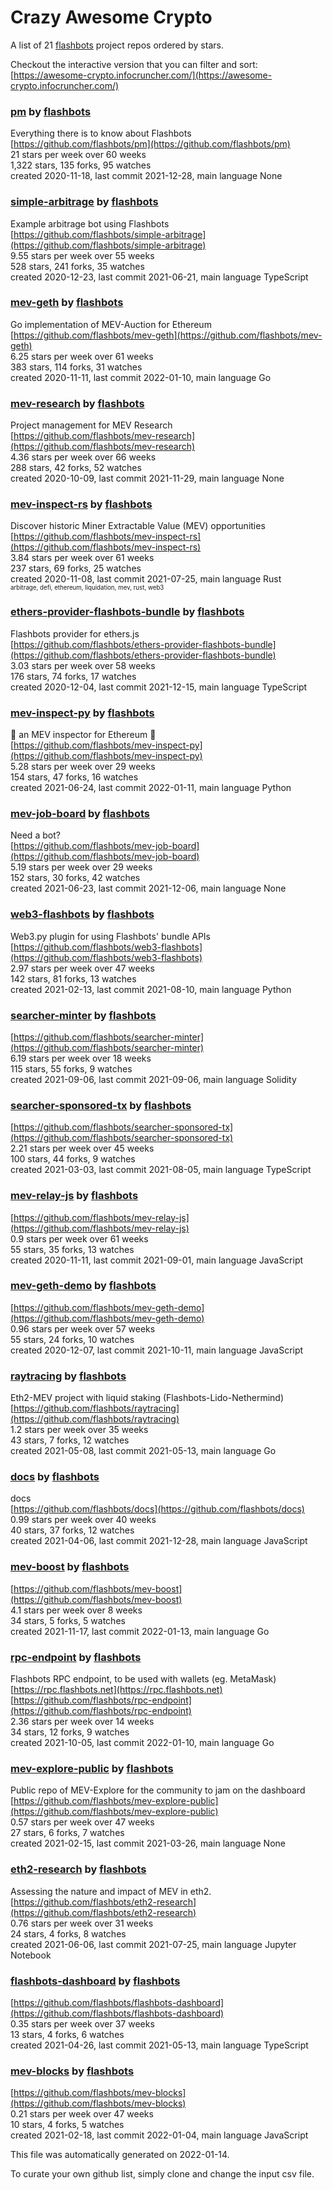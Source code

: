 # Crazy Awesome Crypto
A list of 21 [flashbots](https://github.com/flashbots) project repos ordered by stars.  

Checkout the interactive version that you can filter and sort: 
[https://awesome-crypto.infocruncher.com/](https://awesome-crypto.infocruncher.com/)  


### [pm](https://github.com/flashbots/pm) by [flashbots](https://github.com/flashbots)  
Everything there is to know about Flashbots  
[https://github.com/flashbots/pm](https://github.com/flashbots/pm)  
21 stars per week over 60 weeks  
1,322 stars, 135 forks, 95 watches  
created 2020-11-18, last commit 2021-12-28, main language None  


### [simple-arbitrage](https://github.com/flashbots/simple-arbitrage) by [flashbots](https://github.com/flashbots)  
Example arbitrage bot using Flashbots  
[https://github.com/flashbots/simple-arbitrage](https://github.com/flashbots/simple-arbitrage)  
9.55 stars per week over 55 weeks  
528 stars, 241 forks, 35 watches  
created 2020-12-23, last commit 2021-06-21, main language TypeScript  


### [mev-geth](https://github.com/flashbots/mev-geth) by [flashbots](https://github.com/flashbots)  
Go implementation of MEV-Auction for Ethereum  
[https://github.com/flashbots/mev-geth](https://github.com/flashbots/mev-geth)  
6.25 stars per week over 61 weeks  
383 stars, 114 forks, 31 watches  
created 2020-11-11, last commit 2022-01-10, main language Go  


### [mev-research](https://github.com/flashbots/mev-research) by [flashbots](https://github.com/flashbots)  
Project management for MEV Research  
[https://github.com/flashbots/mev-research](https://github.com/flashbots/mev-research)  
4.36 stars per week over 66 weeks  
288 stars, 42 forks, 52 watches  
created 2020-10-09, last commit 2021-11-29, main language None  


### [mev-inspect-rs](https://github.com/flashbots/mev-inspect-rs) by [flashbots](https://github.com/flashbots)  
Discover historic Miner Extractable Value (MEV) opportunities  
[https://github.com/flashbots/mev-inspect-rs](https://github.com/flashbots/mev-inspect-rs)  
3.84 stars per week over 61 weeks  
237 stars, 69 forks, 25 watches  
created 2020-11-08, last commit 2021-07-25, main language Rust  
<sub><sup>arbitrage, defi, ethereum, liquidation, mev, rust, web3</sup></sub>


### [ethers-provider-flashbots-bundle](https://github.com/flashbots/ethers-provider-flashbots-bundle) by [flashbots](https://github.com/flashbots)  
Flashbots provider for ethers.js  
[https://github.com/flashbots/ethers-provider-flashbots-bundle](https://github.com/flashbots/ethers-provider-flashbots-bundle)  
3.03 stars per week over 58 weeks  
176 stars, 74 forks, 17 watches  
created 2020-12-04, last commit 2021-12-15, main language TypeScript  


### [mev-inspect-py](https://github.com/flashbots/mev-inspect-py) by [flashbots](https://github.com/flashbots)  
🔎 an MEV inspector for Ethereum 🔎  
[https://github.com/flashbots/mev-inspect-py](https://github.com/flashbots/mev-inspect-py)  
5.28 stars per week over 29 weeks  
154 stars, 47 forks, 16 watches  
created 2021-06-24, last commit 2022-01-11, main language Python  


### [mev-job-board](https://github.com/flashbots/mev-job-board) by [flashbots](https://github.com/flashbots)  
Need a bot?  
[https://github.com/flashbots/mev-job-board](https://github.com/flashbots/mev-job-board)  
5.19 stars per week over 29 weeks  
152 stars, 30 forks, 42 watches  
created 2021-06-23, last commit 2021-12-06, main language None  


### [web3-flashbots](https://github.com/flashbots/web3-flashbots) by [flashbots](https://github.com/flashbots)  
Web3.py plugin for using Flashbots' bundle APIs  
[https://github.com/flashbots/web3-flashbots](https://github.com/flashbots/web3-flashbots)  
2.97 stars per week over 47 weeks  
142 stars, 81 forks, 13 watches  
created 2021-02-13, last commit 2021-08-10, main language Python  


### [searcher-minter](https://github.com/flashbots/searcher-minter) by [flashbots](https://github.com/flashbots)  
  
[https://github.com/flashbots/searcher-minter](https://github.com/flashbots/searcher-minter)  
6.19 stars per week over 18 weeks  
115 stars, 55 forks, 9 watches  
created 2021-09-06, last commit 2021-09-06, main language Solidity  


### [searcher-sponsored-tx](https://github.com/flashbots/searcher-sponsored-tx) by [flashbots](https://github.com/flashbots)  
  
[https://github.com/flashbots/searcher-sponsored-tx](https://github.com/flashbots/searcher-sponsored-tx)  
2.21 stars per week over 45 weeks  
100 stars, 44 forks, 9 watches  
created 2021-03-03, last commit 2021-08-05, main language TypeScript  


### [mev-relay-js](https://github.com/flashbots/mev-relay-js) by [flashbots](https://github.com/flashbots)  
  
[https://github.com/flashbots/mev-relay-js](https://github.com/flashbots/mev-relay-js)  
0.9 stars per week over 61 weeks  
55 stars, 35 forks, 13 watches  
created 2020-11-11, last commit 2021-09-01, main language JavaScript  


### [mev-geth-demo](https://github.com/flashbots/mev-geth-demo) by [flashbots](https://github.com/flashbots)  
  
[https://github.com/flashbots/mev-geth-demo](https://github.com/flashbots/mev-geth-demo)  
0.96 stars per week over 57 weeks  
55 stars, 24 forks, 10 watches  
created 2020-12-07, last commit 2021-10-11, main language JavaScript  


### [raytracing](https://github.com/flashbots/raytracing) by [flashbots](https://github.com/flashbots)  
Eth2-MEV project with liquid staking (Flashbots-Lido-Nethermind)  
[https://github.com/flashbots/raytracing](https://github.com/flashbots/raytracing)  
1.2 stars per week over 35 weeks  
43 stars, 7 forks, 12 watches  
created 2021-05-08, last commit 2021-05-13, main language Go  


### [docs](https://github.com/flashbots/docs) by [flashbots](https://github.com/flashbots)  
docs  
[https://github.com/flashbots/docs](https://github.com/flashbots/docs)  
0.99 stars per week over 40 weeks  
40 stars, 37 forks, 12 watches  
created 2021-04-06, last commit 2021-12-28, main language JavaScript  


### [mev-boost](https://github.com/flashbots/mev-boost) by [flashbots](https://github.com/flashbots)  
  
[https://github.com/flashbots/mev-boost](https://github.com/flashbots/mev-boost)  
4.1 stars per week over 8 weeks  
34 stars, 5 forks, 5 watches  
created 2021-11-17, last commit 2022-01-13, main language Go  


### [rpc-endpoint](https://github.com/flashbots/rpc-endpoint) by [flashbots](https://github.com/flashbots)  
Flashbots RPC endpoint, to be used with wallets (eg. MetaMask)  
[https://rpc.flashbots.net](https://rpc.flashbots.net)  
[https://github.com/flashbots/rpc-endpoint](https://github.com/flashbots/rpc-endpoint)  
2.36 stars per week over 14 weeks  
34 stars, 12 forks, 9 watches  
created 2021-10-05, last commit 2022-01-10, main language Go  


### [mev-explore-public](https://github.com/flashbots/mev-explore-public) by [flashbots](https://github.com/flashbots)  
Public repo of MEV-Explore for the community to jam on the dashboard   
[https://github.com/flashbots/mev-explore-public](https://github.com/flashbots/mev-explore-public)  
0.57 stars per week over 47 weeks  
27 stars, 6 forks, 7 watches  
created 2021-02-15, last commit 2021-03-26, main language None  


### [eth2-research](https://github.com/flashbots/eth2-research) by [flashbots](https://github.com/flashbots)  
Assessing the nature and impact of MEV in eth2.  
[https://github.com/flashbots/eth2-research](https://github.com/flashbots/eth2-research)  
0.76 stars per week over 31 weeks  
24 stars, 4 forks, 8 watches  
created 2021-06-06, last commit 2021-07-25, main language Jupyter Notebook  


### [flashbots-dashboard](https://github.com/flashbots/flashbots-dashboard) by [flashbots](https://github.com/flashbots)  
  
[https://github.com/flashbots/flashbots-dashboard](https://github.com/flashbots/flashbots-dashboard)  
0.35 stars per week over 37 weeks  
13 stars, 4 forks, 6 watches  
created 2021-04-26, last commit 2021-05-13, main language TypeScript  


### [mev-blocks](https://github.com/flashbots/mev-blocks) by [flashbots](https://github.com/flashbots)  
  
[https://github.com/flashbots/mev-blocks](https://github.com/flashbots/mev-blocks)  
0.21 stars per week over 47 weeks  
10 stars, 4 forks, 5 watches  
created 2021-02-18, last commit 2022-01-04, main language JavaScript  


This file was automatically generated on 2022-01-14.  

To curate your own github list, simply clone and change the input csv file.  